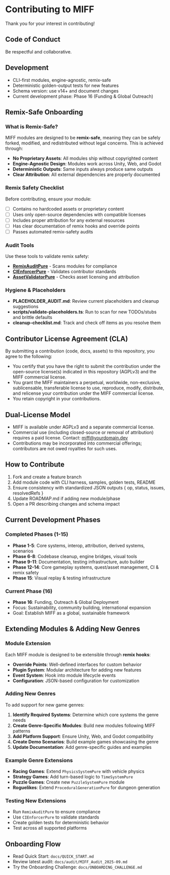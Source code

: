 # Contributing to MIFF

Thank you for your interest in contributing!

## Code of Conduct
Be respectful and collaborative.

## Development
- CLI-first modules, engine-agnostic, remix-safe
- Deterministic golden-output tests for new features
- Schema version: use v14+ and document changes
- Current development phase: Phase 16 (Funding & Global Outreach)

## Remix-Safe Onboarding

### What is Remix-Safe?
MIFF modules are designed to be **remix-safe**, meaning they can be safely forked, modified, and redistributed without legal concerns. This is achieved through:

- **No Proprietary Assets**: All modules ship without copyrighted content
- **Engine-Agnostic Design**: Modules work across Unity, Web, and Godot
- **Deterministic Outputs**: Same inputs always produce same outputs
- **Clear Attribution**: All external dependencies are properly documented

### Remix Safety Checklist
Before contributing, ensure your module:
- [ ] Contains no hardcoded assets or proprietary content
- [ ] Uses only open-source dependencies with compatible licenses
- [ ] Includes proper attribution for any external resources
- [ ] Has clear documentation of remix hooks and override points
- [ ] Passes automated remix-safety audits

### Audit Tools
Use these tools to validate remix safety:
- **[RemixAuditPure](systems/RemixAuditPure/README.md)** - Scans modules for compliance
- **[CIEnforcerPure](systems/CIEnforcerPure/README.md)** - Validates contributor standards
- **[AssetValidatorPure](systems/AssetManifestPure/README.md)** - Checks asset licensing and attribution

### Hygiene & Placeholders
- **PLACEHOLDER_AUDIT.md**: Review current placeholders and cleanup suggestions
- **scripts/validate-placeholders.ts**: Run to scan for new TODOs/stubs and brittle defaults
- **cleanup-checklist.md**: Track and check off items as you resolve them

## Contributor License Agreement (CLA)
By submitting a contribution (code, docs, assets) to this repository, you agree to the following:
- You certify that you have the right to submit the contribution under the open-source license(s) indicated in this repository (AGPLv3) and the MIFF commercial license.
- You grant the MIFF maintainers a perpetual, worldwide, non-exclusive, sublicensable, transferable license to use, reproduce, modify, distribute, and relicense your contribution under the MIFF commercial license.
- You retain copyright in your contributions.

## Dual-License Model
- MIFF is available under AGPLv3 and a separate commercial license.
- Commercial use (including closed-source or removal of attribution) requires a paid license. Contact: miff@yourdomain.dev
- Contributions may be incorporated into commercial offerings; contributors are not owed royalties for such uses.

## How to Contribute
1. Fork and create a feature branch
2. Add module code with CLI harness, samples, golden tests, README
3. Ensure consistency with standardized JSON outputs { op, status, issues, resolvedRefs }
4. Update ROADMAP.md if adding new module/phase
5. Open a PR describing changes and schema impact

## Current Development Phases

### Completed Phases (1-15)
- **Phase 1-5**: Core systems, interop, attribution, derived systems, scenarios
- **Phase 6-8**: Codebase cleanup, engine bridges, visual tools
- **Phase 9-11**: Documentation, testing infrastructure, auto builder
- **Phase 12-14**: Core gameplay systems, quest/asset management, CI & remix safety
- **Phase 15**: Visual replay & testing infrastructure

### Current Phase (16)
- **Phase 16**: Funding, Outreach & Global Deployment
- Focus: Sustainability, community building, international expansion
- Goal: Establish MIFF as a global, sustainable framework

## Extending Modules & Adding New Genres

### Module Extension
Each MIFF module is designed to be extensible through **remix hooks**:
- **Override Points**: Well-defined interfaces for custom behavior
- **Plugin System**: Modular architecture for adding new features
- **Event System**: Hook into module lifecycle events
- **Configuration**: JSON-based configuration for customization

### Adding New Genres
To add support for new game genres:

1. **Identify Required Systems**: Determine which core systems the genre needs
2. **Create Genre-Specific Modules**: Build new modules following MIFF patterns
3. **Add Platform Support**: Ensure Unity, Web, and Godot compatibility
4. **Create Demo Scenarios**: Build example games showcasing the genre
5. **Update Documentation**: Add genre-specific guides and examples

### Example Genre Extensions
- **Racing Games**: Extend `PhysicsSystemPure` with vehicle physics
- **Strategy Games**: Add turn-based logic to `TimeSystemPure`
- **Puzzle Games**: Create new `PuzzleSystemPure` module
- **Roguelikes**: Extend `ProceduralGenerationPure` for dungeon generation

### Testing New Extensions
- Run `RemixAuditPure` to ensure compliance
- Use `CIEnforcerPure` to validate standards
- Create golden tests for deterministic behavior
- Test across all supported platforms

## Onboarding Flow
- Read Quick Start: `docs/QUICK_START.md`
- Review latest audit: `docs/audit/MIFF_Audit_2025-09.md`
- Try the Onboarding Challenge: `docs/ONBOARDING_CHALLENGE.md`
